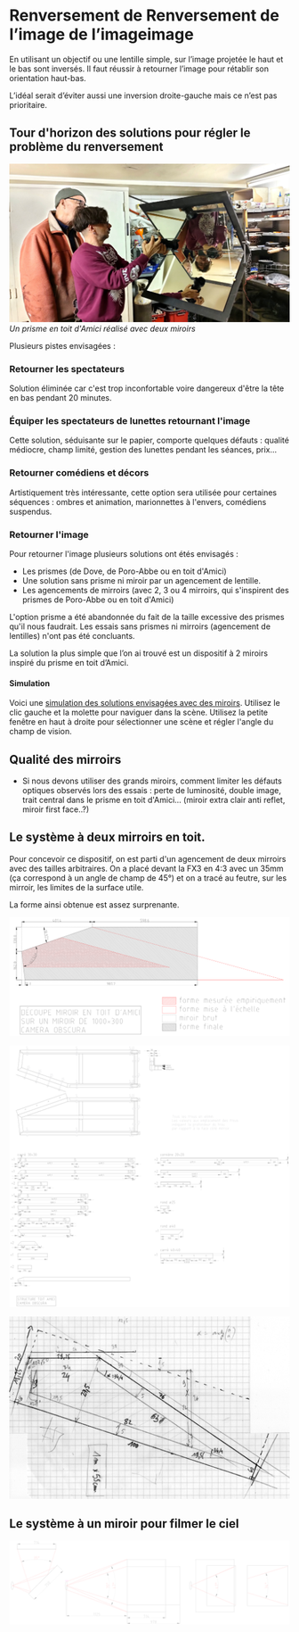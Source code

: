 
# Renversement de Renversement de l’image de l’imageimage

En utilisant un objectif ou une lentille simple, sur l’image projetée le haut et le bas sont inversés. Il faut réussir à retourner l’image pour rétablir son orientation haut-bas.

L’idéal serait d’éviter aussi une inversion droite-gauche mais ce n’est pas prioritaire.

## Tour d'horizon des solutions pour régler le problème du renversement

![prisme en toit](../photos/toit_amici_1.jpg)
*Un prisme en toit d'Amici réalisé avec deux miroirs*

Plusieurs pistes envisagées :

### Retourner les spectateurs

Solution éliminée car c'est trop inconfortable voire dangereux d'être la tête en bas pendant 20 minutes.

### Équiper les spectateurs de lunettes retournant l'image

Cette solution, séduisante sur le papier, comporte quelques défauts : qualité médiocre, champ limité, gestion des lunettes pendant les séances, prix...

### Retourner comédiens et décors

Artistiquement très intéressante, cette option sera utilisée pour certaines séquences : ombres et animation, marionnettes à l'envers, comédiens suspendus.

### Retourner l'image

Pour retourner l'image plusieurs solutions ont étés envisagés :
- Les prismes (de Dove, de Poro-Abbe ou en toit d'Amici)
- Une solution sans prisme ni miroir par un agencement de lentille.
- Les agencements de mirroirs (avec 2, 3 ou 4 mirroirs, qui s'inspirent des prismes de Poro-Abbe ou en toit d'Amici)

L'option prisme a été abandonnée du fait de la taille excessive des prismes qu'il nous faudrait. Les essais sans prismes ni mirroirs (agencement de lentilles) n'ont pas été concluants.

La solution la plus simple que l’on ai trouvé est un dispositif à 2 miroirs inspiré du prisme en toit d’Amici.

#### Simulation

Voici une [simulation des solutions envisagées avec des miroirs](/contenu/simulation/mirrors/). Utilisez le clic gauche et la molette pour naviguer dans la scène. Utilisez la petite fenêtre en haut à droite pour sélectionner une scène et régler l'angle du champ de vision.

## Qualité des mirroirs

- Si nous devons utiliser des grands miroirs, comment limiter les défauts optiques observés lors des essais : perte de luminosité, double image, trait central dans le prisme en toit d'Amici... (miroir extra clair anti reflet, miroir first face..?)


## Le système à deux mirroirs en toit.

Pour concevoir ce dispositif, on est parti d'un agencement de deux mirroirs avec des tailles arbitraires. On a placé devant la FX3 en 4:3 avec un 35mm (ça correspond à un angle de champ de 45°) et on a tracé au feutre, sur les mirroir, les limites de la surface utile.

La forme ainsi obtenue est assez surprenante.

![forme miroir](/contenu/plans/toit-amici-decoupe-miroir.png)

![forme miroir](/contenu/plans/toit-amici-structure.png)

![découpe miroir](/contenu/plans/toit-amici-forme.jpeg)

## Le système à un miroir pour filmer le ciel

![découpe miroir](/contenu/plans/miroir-a-45.png)